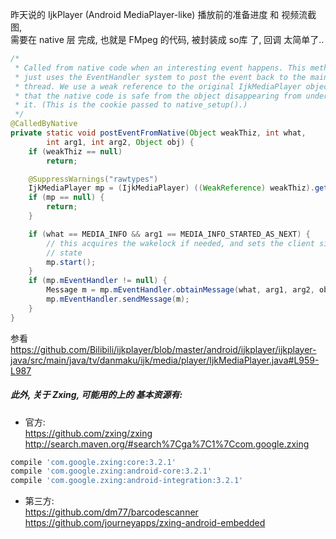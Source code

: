 昨天说的 IjkPlayer (Android MediaPlayer-like) 播放前的准备进度 和 视频流截图,  
需要在 native 层 完成, 也就是 FMpeg 的代码, 被封装成 so库 了, 回调 太简单了..  

``` java
/*
 * Called from native code when an interesting event happens. This method
 * just uses the EventHandler system to post the event back to the main app
 * thread. We use a weak reference to the original IjkMediaPlayer object so
 * that the native code is safe from the object disappearing from underneath
 * it. (This is the cookie passed to native_setup().)
 */
@CalledByNative
private static void postEventFromNative(Object weakThiz, int what,
        int arg1, int arg2, Object obj) {
    if (weakThiz == null)
        return;

    @SuppressWarnings("rawtypes")
    IjkMediaPlayer mp = (IjkMediaPlayer) ((WeakReference) weakThiz).get();
    if (mp == null) {
        return;
    }

    if (what == MEDIA_INFO && arg1 == MEDIA_INFO_STARTED_AS_NEXT) {
        // this acquires the wakelock if needed, and sets the client side
        // state
        mp.start();
    }
    if (mp.mEventHandler != null) {
        Message m = mp.mEventHandler.obtainMessage(what, arg1, arg2, obj);
        mp.mEventHandler.sendMessage(m);
    }
}
```  
参看 https://github.com/Bilibili/ijkplayer/blob/master/android/ijkplayer/ijkplayer-java/src/main/java/tv/danmaku/ijk/media/player/IjkMediaPlayer.java#L959-L987  

##### 此外, 关于 Zxing, 可能用的上的 基本资源有:  
- 官方:  
https://github.com/zxing/zxing  
http://search.maven.org/#search%7Cga%7C1%7Ccom.google.zxing  

``` groovy
compile 'com.google.zxing:core:3.2.1'  
compile 'com.google.zxing:android-core:3.2.1'  
compile 'com.google.zxing:android-integration:3.2.1'  
```

- 第三方:  
https://github.com/dm77/barcodescanner  
https://github.com/journeyapps/zxing-android-embedded  
